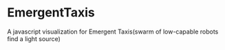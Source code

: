 # EmergentTaxis
A javascript visualization for Emergent Taxis(swarm of low-capable robots find a light source)
